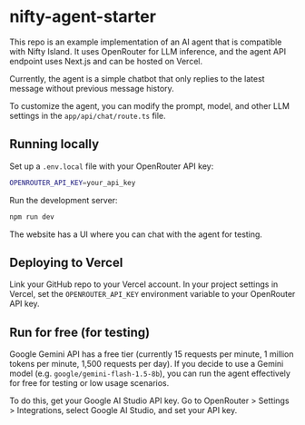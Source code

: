 # nifty-agent-starter

This repo is an example implementation of an AI agent that is compatible with Nifty Island.
It uses OpenRouter for LLM inference, and the agent API endpoint uses Next.js and can be hosted on Vercel.

Currently, the agent is a simple chatbot that only replies to the latest message without previous message history.

To customize the agent, you can modify the prompt, model, and other LLM settings in the `app/api/chat/route.ts` file.

## Running locally

Set up a `.env.local` file with your OpenRouter API key:

```bash
OPENROUTER_API_KEY=your_api_key
```

Run the development server:

```bash
npm run dev
```

The website has a UI where you can chat with the agent for testing.

## Deploying to Vercel

Link your GitHub repo to your Vercel account. In your project settings in Vercel, set the `OPENROUTER_API_KEY` environment variable to your OpenRouter API key.

## Run for free (for testing)

Google Gemini API has a free tier (currently 15 requests per minute, 1 million tokens per minute, 1,500 requests per day). If you decide to use a Gemini model (e.g. `google/gemini-flash-1.5-8b`), you can run the agent effectively for free for testing or low usage scenarios.

To do this, get your Google AI Studio API key. Go to OpenRouter > Settings > Integrations, select Google AI Studio, and set your API key.